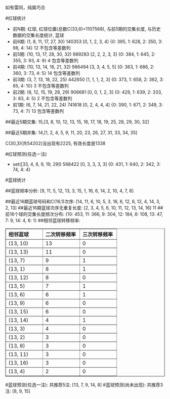 <!-- 
.. title: 双色球2013052期(2013-05-07)数据分析报告
.. slug: slott-2013052-2013-05-07-report
.. date: 2013-05-08 08:00:00 UTC+08:00
.. tags: Lottery
.. link: 
.. description: 
.. type: text
-->

如有雷同，纯属巧合

<!-- TEASER_END-->

#红球统计

- 前N期: 红球, 红球位置(总数C(33,6)=1107568), 与前5期的交集长度, 与历史数据的交集长度统计, 蓝球
- 前6期: (1, 8, 11, 17, 27, 30) 140353 [0, 1, 2, 3, 4] {0: 395, 1: 628, 2: 350, 3: 98, 4: 14} 12 不包含等差数列
- 前5期: (10, 13, 17, 28, 30, 32) 989283 [2, 2, 2, 3, 3] {0: 384, 1: 645, 2: 355, 3: 93, 4: 9} 4 包含等差数列
- 前4期: (10, 13, 14, 16, 21, 32) 986494 [3, 3, 4, 5, 5] {0: 363, 1: 686, 2: 360, 3: 73, 4: 5} 14 包含等差数列
- 前3期: (3, 7, 13, 18, 22, 25) 442650 [1, 1, 1, 2, 3] {0: 373, 1: 658, 2: 362, 3: 85, 4: 10} 3 不包含等差数列
- 前2期: (8, 12, 15, 19, 28, 29) 906681 [0, 0, 1, 2, 3] {0: 429, 1: 639, 2: 333, 3: 83, 4: 5} 2 不包含等差数列
- 前1期: (6, 7, 14, 21, 22, 24) 741618 [0, 2, 4, 4, 4] {0: 390, 1: 671, 2: 349, 3: 73, 4: 7} 13 包含等差数列

##最近5期交集:
15,[3, 8, 10, 12, 13, 15, 16, 17, 18, 19, 25, 28, 29, 30, 32]

##最近5期并集:
14,[1, 2, 4, 5, 9, 11, 20, 23, 26, 27, 31, 33, 34, 35]

C(30,3)(共54202)没出现有2225, 
有效长度是1338

#红球预测(任选一注)

- set([33, 4, 8, 9, 19, 29]) 568422 [0, 3, 3, 3, 3] {0: 431, 1: 640, 2: 342, 3: 74, 4: 4}

#蓝球统计

##蓝球频率分析:
[9, 11, 5, 12, 13, 3, 15, 1, 16, 6, 14, 2, 10, 4, 7, 8]

##最近16期蓝球号码和C(16,1)次序:
[14, 11, 6, 10, 5, 3, 16, 6, 12, 6, 12, 4, 14, 3, 2, 13]
##最近16期蓝球次序无重复长度:
[2, 3, 4, 5, 6, 10, 11, 12, 13, 14, 16] 11
##前16个球的交集长度频次分布:
{10: 453, 11: 366, 9: 304, 12: 184, 8: 108, 13: 47, 7: 9, 14: 4, 6: 1}
##相邻蓝球转移频率:
<table border="1" class="table table-striped dataframe">
  <thead>
    <tr style="text-align: left;">
      <th style="min-width: 100px;">相邻蓝球</th>
      <th style="min-width: 100px;">二次转移频率</th>
      <th style="min-width: 100px;">三次转移频率</th>
    </tr>
  </thead>
  <tbody>
    <tr>
      <td> (13, 10)</td>
      <td> 13</td>
      <td> 0</td>
    </tr>
    <tr>
      <td> (13, 13)</td>
      <td> 11</td>
      <td> 0</td>
    </tr>
    <tr>
      <td>  (13, 7)</td>
      <td>  9</td>
      <td> 1</td>
    </tr>
    <tr>
      <td>  (13, 1)</td>
      <td>  8</td>
      <td> 1</td>
    </tr>
    <tr>
      <td> (13, 12)</td>
      <td>  8</td>
      <td> 0</td>
    </tr>
    <tr>
      <td>  (13, 5)</td>
      <td>  7</td>
      <td> 1</td>
    </tr>
    <tr>
      <td>  (13, 6)</td>
      <td>  6</td>
      <td> 1</td>
    </tr>
    <tr>
      <td>  (13, 9)</td>
      <td>  6</td>
      <td> 0</td>
    </tr>
    <tr>
      <td> (13, 15)</td>
      <td>  6</td>
      <td> 0</td>
    </tr>
    <tr>
      <td> (13, 14)</td>
      <td>  4</td>
      <td> 1</td>
    </tr>
    <tr>
      <td>  (13, 3)</td>
      <td>  4</td>
      <td> 0</td>
    </tr>
    <tr>
      <td>  (13, 2)</td>
      <td>  3</td>
      <td> 0</td>
    </tr>
    <tr>
      <td>  (13, 8)</td>
      <td>  3</td>
      <td> 0</td>
    </tr>
    <tr>
      <td> (13, 11)</td>
      <td>  3</td>
      <td> 0</td>
    </tr>
    <tr>
      <td> (13, 16)</td>
      <td>  3</td>
      <td> 0</td>
    </tr>
    <tr>
      <td>  (13, 4)</td>
      <td>  2</td>
      <td> 0</td>
    </tr>
  </tbody>
</table>
#蓝球预测(任选一注):
共推荐5注: [13, 7, 9, 14, 8]
#蓝球预测(尚未出现):
共推荐3注: [8, 9, 15]

